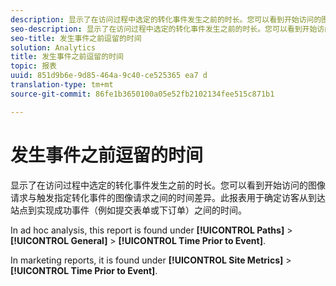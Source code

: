 ```yaml
---
description: 显示了在访问过程中选定的转化事件发生之前的时长。您可以看到开始访问的图像请求与触发指定转化事件的图像请求之间的时间差异。此报表用于确定访客从到达站点到实现成功事件（例如提交表单或下订单）之间的时间。
seo-description: 显示了在访问过程中选定的转化事件发生之前的时长。您可以看到开始访问的图像请求与触发指定转化事件的图像请求之间的时间差异。此报表用于确定访客从到达站点到实现成功事件（例如提交表单或下订单）之间的时间。
seo-title: 发生事件之前逗留的时间
solution: Analytics
title: 发生事件之前逗留的时间
topic: 报表
uuid: 851d9b6e-9d85-464a-9c40-ce525365 ea7 d
translation-type: tm+mt
source-git-commit: 86fe1b3650100a05e52fb2102134fee515c871b1

---
```



# 发生事件之前逗留的时间

显示了在访问过程中选定的转化事件发生之前的时长。您可以看到开始访问的图像请求与触发指定转化事件的图像请求之间的时间差异。此报表用于确定访客从到达站点到实现成功事件（例如提交表单或下订单）之间的时间。

In ad hoc analysis, this report is found under **[!UICONTROL Paths]** &gt; **[!UICONTROL General]** &gt; **[!UICONTROL Time Prior to Event]**.

In marketing reports, it is found under **[!UICONTROL Site Metrics]** &gt; **[!UICONTROL Time Prior to Event]**.
